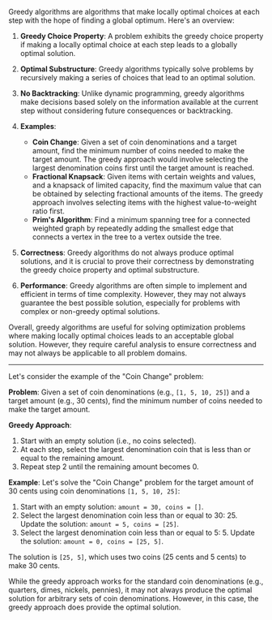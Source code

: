 Greedy algorithms are algorithms that make locally optimal choices at each step with the hope of finding a global optimum. Here's an overview:

1. **Greedy Choice Property**: A problem exhibits the greedy choice property if making a locally optimal choice at each step leads to a globally optimal solution.

2. **Optimal Substructure**: Greedy algorithms typically solve problems by recursively making a series of choices that lead to an optimal solution.

3. **No Backtracking**: Unlike dynamic programming, greedy algorithms make decisions based solely on the information available at the current step without considering future consequences or backtracking.

4. **Examples**:
   - **Coin Change**: Given a set of coin denominations and a target amount, find the minimum number of coins needed to make the target amount. The greedy approach would involve selecting the largest denomination coins first until the target amount is reached.
   - **Fractional Knapsack**: Given items with certain weights and values, and a knapsack of limited capacity, find the maximum value that can be obtained by selecting fractional amounts of the items. The greedy approach involves selecting items with the highest value-to-weight ratio first.
   - **Prim's Algorithm**: Find a minimum spanning tree for a connected weighted graph by repeatedly adding the smallest edge that connects a vertex in the tree to a vertex outside the tree.

5. **Correctness**: Greedy algorithms do not always produce optimal solutions, and it is crucial to prove their correctness by demonstrating the greedy choice property and optimal substructure.

6. **Performance**: Greedy algorithms are often simple to implement and efficient in terms of time complexity. However, they may not always guarantee the best possible solution, especially for problems with complex or non-greedy optimal solutions.

Overall, greedy algorithms are useful for solving optimization problems where making locally optimal choices leads to an acceptable global solution. However, they require careful analysis to ensure correctness and may not always be applicable to all problem domains.

---

Let's consider the example of the "Coin Change" problem:

**Problem**: Given a set of coin denominations (e.g., `[1, 5, 10, 25]`) and a target amount (e.g., 30 cents), find the minimum number of coins needed to make the target amount.

**Greedy Approach**:
1. Start with an empty solution (i.e., no coins selected).
2. At each step, select the largest denomination coin that is less than or equal to the remaining amount.
3. Repeat step 2 until the remaining amount becomes 0.

**Example**:
Let's solve the "Coin Change" problem for the target amount of 30 cents using coin denominations `[1, 5, 10, 25]`:

1. Start with an empty solution: `amount = 30, coins = []`.
2. Select the largest denomination coin less than or equal to 30: 25. Update the solution: `amount = 5, coins = [25]`.
3. Select the largest denomination coin less than or equal to 5: 5. Update the solution: `amount = 0, coins = [25, 5]`.

The solution is `[25, 5]`, which uses two coins (25 cents and 5 cents) to make 30 cents.

While the greedy approach works for the standard coin denominations (e.g., quarters, dimes, nickels, pennies), it may not always produce the optimal solution for arbitrary sets of coin denominations. However, in this case, the greedy approach does provide the optimal solution.